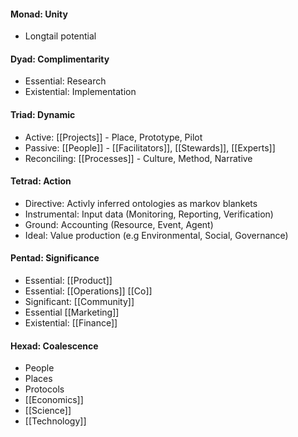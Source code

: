 #### Monad: Unity
- Longtail potential

#### Dyad: Complimentarity
- Essential: Research
- Existential: Implementation

#### Triad: Dynamic
- Active: [[Projects]] - Place, Prototype, Pilot
- Passive: [[People]] - [[Facilitators]], [[Stewards]], [[Experts]] 
- Reconciling: [[Processes]] - Culture, Method, Narrative

#### Tetrad: Action 
- Directive: Activly inferred ontologies as markov blankets
- Instrumental: Input data (Monitoring, Reporting, Verification)
- Ground: Accounting (Resource, Event, Agent)
- Ideal: Value production (e.g Environmental, Social, Governance)

#### Pentad: Significance
- Essential: [[Product]]
- Essential: [[Operations]] [[Co]]
- Significant: [[Community]]
- Essential [[Marketing]]
- Existential: [[Finance]]

#### Hexad: Coalescence
- People
- Places
- Protocols
- [[Economics]]
- [[Science]]
- [[Technology]]
